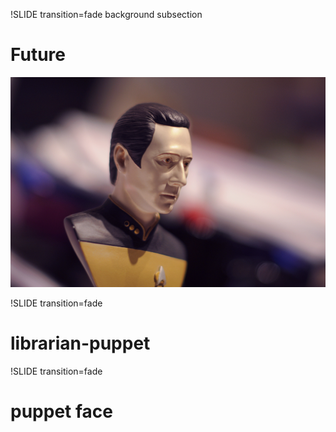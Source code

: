 !SLIDE transition=fade background subsection
# Future
![Future](future.png)

!SLIDE transition=fade
# librarian-puppet

!SLIDE transition=fade
# puppet face
